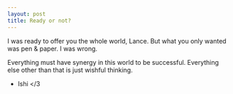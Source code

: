 ```yaml
---
layout: post
title: Ready or not?
---
```


I was ready to offer you the whole world, Lance.
But what you only wanted was pen & paper. 
I was wrong. 

Everything must have synergy in this world to be successful.
Everything else other than that is just wishful thinking. 

- Ishi </3
